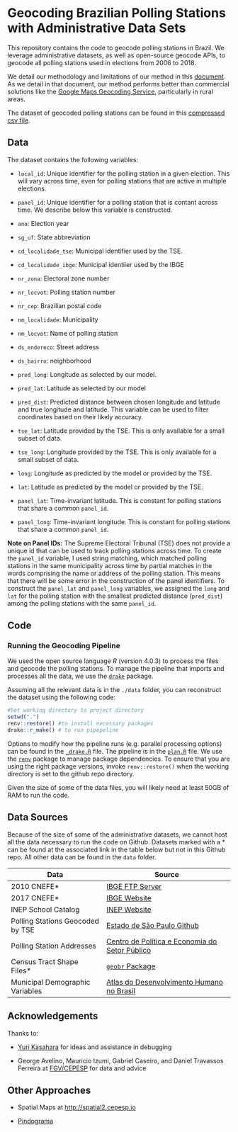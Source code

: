 # Geocoding Brazilian Polling Stations with Administrative Data Sets

This repository contains the code to geocode polling stations in Brazil. We leverage administrative datasets, as well as open-source geocode APIs, to geocode all polling stations used in elections from 2006 to 2018.

We detail our methodology and limitations of our method in this [document](https://raw.githack.com/fdhidalgo/geocode_br_polling_stations/master/doc/geocoding_procedure.html). As we detail in that document, our method performs better than commercial solutions like the [Google Maps Geocoding Service](https://developers.google.com/maps/documentation/geocoding/overview), particularly in rural areas.

The dataset of geocoded polling stations can be found in this [compressed csv file](./output/geocoded_polling_stations.csv.gz).

## Data

The dataset contains the following variables:

-   `local_id`: Unique identifier for the polling station in a given election. This will vary across time, even for polling stations that are active in multiple elections.

-   `panel_id`: Unique identifier for a polling station that is contant across time. We describe below this variable is constructed.

-   `ano`: Election year

-   `sg_uf`: State abbreviation

-   `cd_localidade_tse`: Municipal identifier used by the TSE.

-   `cd_localidade_ibge`: Municipal identiier used by the IBGE

-   `nr_zona`: Electoral zone number

-   `nr_locvot`: Polling station number

-   `nr_cep`: Brazilian postal code

-   `nm_localidade`: Municipality

-   `nm_locvot`: Name of polling station

-   `ds_endereco`: Street address

-   `ds_bairro`: neighborhood

-   `pred_long`: Longitude as selected by our model.

-   `pred_lat`: Latitude as selected by our model

-   `pred_dist`: Predicted distance between chosen longitude and latitude and true longitude and latitude. This variable can be used to filter coordinates based on their likely accuracy.

-   `tse_lat`: Latitude provided by the TSE. This is only available for a small subset of data.

-   `tse_long`: Longitude provided by the TSE. This is only available for a small subset of data.

-   `long`: Longitude as predicted by the model or provided by the TSE.

-   `lat`: Latitude as predicted by the model or provided by the TSE.

-   `panel_lat`: Time-invariant latitude. This is constant for polling stations that share a common `panel_id`.

-   `panel_long`: Time-invariant longitude. This is constant for polling stations that share a common `panel_id`.


**Note on Panel IDs:** The Supreme Electoral Tribunal (TSE) does not provide a unique id that can be used to track polling stations across time. To create the `panel_id` variable, I used string matching, which matched polling stations in the same municipality across time by partial matches in the words comprising the name or address of the polling station. This means that there will be some error in the construction of the panel identifiers. To construct the `panel_lat` and `panel_long` variables, we assigned the `long` and `lat` for the polling station with the smallest predicted distance (`pred_dist`) among the polling stations with the same `panel_id`.

## Code
### Running the Geocoding Pipeline

We used the open source language *R* (version 4.0.3) to process the files and geocode the polling stations. To manage the pipeline that imports and processes all the data, we use the [`drake`](https://github.com/ropensci/drake) package.

Assuming all the relevant data is in the `./data` folder, you can reconstruct the dataset using the following code:

``` r
#Set working directory to project directory
setwd(".")
renv::restore() #to install necessary packages
drake::r_make() # to run pipepeline
```

Options to modify how the pipeline runs (e.g. parallel processing options) can be found in the [`_drake.R`](./_drake.R) file. The pipeline is in the [`plan.R`](./plan.R) file. We use the [`renv`](https://rstudio.github.io/renv/index.html) package to manage package dependencies. To ensure that you are using the right package versions, invoke `renv::restore()` when the working directory is set to the github repo directory.

Given the size of some of the data files, you will likely need at least 50GB of RAM to run the code.

## Data Sources
Because of the size of some of the administrative datasets, we cannot host all the data necessary to run the code on Github.
Datasets marked with a \* can be found at the associated link in the table below but not in this Github repo.
All other data can be found in the `data` folder.

| Data                             | Source                                                                                                                                                                                                 |
|----------------------------------|--------------------------------------------------------------------------------------------------------------------------------------------------------------------------------------------------------|
| 2010 CNEFE\*                     | [IBGE FTP Server](https://ftp.ibge.gov.br/Censos/Censo_Demografico_2010/Cadastro_Nacional_de_Enderecos_Fins_Estatisticos/)                                                                               |
| 2017 CNEFE\*                     | [IBGE Website](https://www.ibge.gov.br/estatisticas/economicas/agricultura-e-pecuaria/21814-2017-censo-agropecuario.html?edicao=23751&t=resultados)                                                    |
| INEP School Catalog              | [INEP Website](https://inepdata.inep.gov.br/analytics/saw.dll?dashboard&NQUser=inepdata&NQPassword=Inep2014&PortalPath=%2Fshared%2FCenso%20da%20Educação%20Básica%2F_portal%2FCatálogo%20de%20Escolas) |
| Polling Stations Geocoded by TSE | [Estado de Sāo Paulo Github](https://github.com/estadao/como-votou-sua-vizinhanca/blob/master/data/locais/local-votacao-08-08-2018.csv)                                                                |
| Polling Station Addresses        | [Centro de Política e Economia do Setor Público](https://www.cepespdata.io)                                                                                                                            |
| Census Tract Shape Files\*       | [`geobr` Package](https://github.com/ipeaGIT/geobr)                                                                                                                                                    |
| Municipal Demographic Variables  | [Atlas do Desenvolvimento Humano no Brasil](http://www.atlasbrasil.org.br)                                                                                                                             |

## Acknowledgements

Thanks to:

-   [Yuri Kasahara](https://www.researchgate.net/profile/Yuri_Kasahara2) for ideas and assistance in debugging

-   George Avelino, Mauricio Izumi, Gabriel Caseiro, and Daniel Travassos Ferreira at [FGV/CEPESP](https://www.cepespdata.io) for data and advice

## Other Approaches

-   Spatial Maps at <http://spatial2.cepesp.io>

-   [Pindograma](https://github.com/pindograma/mapa)
